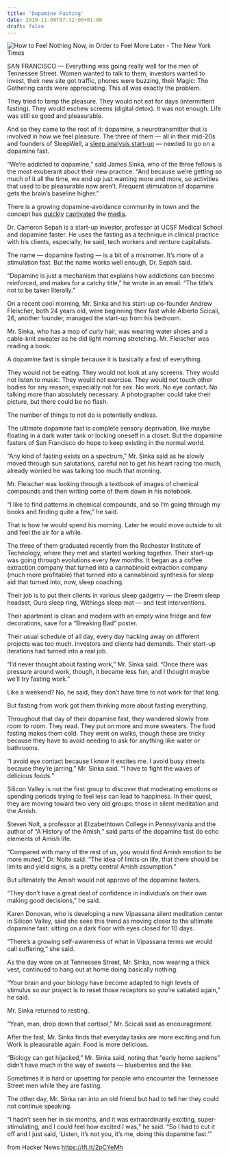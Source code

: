```yaml
---
title: 'Dopamine Fasting'
date: 2019-11-08T07:32:00+01:00
draft: false
---
```


![](https://static01.nyt.com/images/2019/11/04/fashion/04DOPAMINE-FASTING1a/04DOPAMINE-FASTING1a-facebookJumbo.jpg "How to Feel Nothing Now, in Order to Feel More Later - The New York Times")  

SAN FRANCISCO — Everything was going really well for the men of Tennessee Street. Women wanted to talk to them, investors wanted to invest, their new site got traffic, phones were buzzing, their Magic: The Gathering cards were appreciating. This all was exactly the problem.

They tried to tamp the pleasure. They would not eat for days (intermittent fasting). They would eschew screens (digital detox). It was not enough. Life was still so good and pleasurable.

And so they came to the root of it: dopamine, a neurotransmitter that is involved in how we feel pleasure. The three of them — all in their mid-20s and founders of SleepWell, a [sleep analysis start-up](https://sleepwell.ai/) — needed to go on a dopamine fast.

“We’re addicted to dopamine,” said James Sinka, who of the three fellows is the most exuberant about their new practice. “And because we’re getting so much of it all the time, we end up just wanting more and more, so activities that used to be pleasurable now aren’t. Frequent stimulation of dopamine gets the brain’s baseline higher.”

There is a growing dopamine-avoidance community in town and the concept has [quickly](https://www.inverse.com/article/59978-dopamine-fasting-trend-neuroscience) [captivated](https://www.vice.com/en_us/article/vb5qb9/dopamine-fasting-is-the-newest-sounds-fake-but-ok-wellness-trend) the [media](https://melmagazine.com/en-us/story/are-the-tech-bros-who-dopamine-fast-full-of-shit).

Dr. Cameron Sepah is a start-up investor, professor at UCSF Medical School and dopamine faster. He uses the fasting as a technique in clinical practice with his clients, especially, he said, tech workers and venture capitalists.

The name — dopamine fasting — is a bit of a misnomer. It’s more of a stimulation fast. But the name works well enough, Dr. Sepah said.

“Dopamine is just a mechanism that explains how addictions can become reinforced, and makes for a catchy title,” he wrote in an email. “The title’s not to be taken literally.”

On a recent cool morning, Mr. Sinka and his start-up co-founder Andrew Fleischer, both 24 years old, were beginning their fast while Alberto Scicali, 26, another founder, managed the start-up from his bedroom.

Mr. Sinka, who has a mop of curly hair, was wearing water shoes and a cable-knit sweater as he did light morning stretching. Mr. Fleischer was reading a book.

A dopamine fast is simple because it is basically a fast of everything.

They would not be eating. They would not look at any screens. They would not listen to music. They would not exercise. They would not touch other bodies for any reason, especially not for sex. No work. No eye contact. No talking more than absolutely necessary. A photographer could take their picture, but there could be no flash.

The number of things to not do is potentially endless.

The ultimate dopamine fast is complete sensory deprivation, like maybe floating in a dark water tank or locking oneself in a closet. But the dopamine fasters of San Francisco do hope to keep existing in the normal world.

“Any kind of fasting exists on a spectrum,” Mr. Sinka said as he slowly moved through sun salutations, careful not to get his heart racing too much, already worried he was talking too much that morning.

Mr. Fleischer was looking through a textbook of images of chemical compounds and then writing some of them down in his notebook.

“I like to find patterns in chemical compounds, and so I’m going through my books and finding quite a few,” he said.

That is how he would spend his morning. Later he would move outside to sit and feel the air for a while.

The three of them graduated recently from the Rochester Institute of Technology, where they met and started working together. Their start-up was going through evolutions every few months. It began as a coffee extraction company that turned into a cannabinoid extraction company (much more profitable) that turned into a cannabinoid synthesis for sleep aid that turned into, now, sleep coaching.

Their job is to put their clients in various sleep gadgetry — the Dreem sleep headset, Oura sleep ring, Withings sleep mat — and test interventions.

Their apartment is clean and modern with an empty wine fridge and few decorations, save for a “Breaking Bad” poster.

Their usual schedule of all day, every day hacking away on different projects was too much. Investors and clients had demands. Their start-up iterations had turned into a real job.

“I’d never thought about fasting work,” Mr. Sinka said. “Once there was pressure around work, though, it became less fun, and I thought maybe we’ll try fasting work.”

Like a weekend? No, he said, they don’t have time to not work for that long.

But fasting from work got them thinking more about fasting everything.

Throughout that day of their dopamine fast, they wandered slowly from room to room. They read. They put on more and more sweaters. The food fasting makes them cold. They went on walks, though these are tricky because they have to avoid needing to ask for anything like water or bathrooms.

“I avoid eye contact because I know it excites me. I avoid busy streets because they’re jarring,” Mr. Sinka said. “I have to fight the waves of delicious foods.”

Silicon Valley is not the first group to discover that moderating emotions or spending periods trying to feel less can lead to happiness. In their quest, they are moving toward two very old groups: those in silent meditation and the Amish.

Steven Nolt, a professor at Elizabethtown College in Pennsylvania and the author of “A History of the Amish,” said parts of the dopamine fast do echo elements of Amish life.

“Compared with many of the rest of us, you would find Amish emotion to be more muted,” Dr. Nolte said. “The idea of limits on life, that there should be limits and yield signs, is a pretty central Amish assumption.”

But ultimately the Amish would not approve of the dopamine fasters.

“They don’t have a great deal of confidence in individuals on their own making good decisions,” he said.

Karen Donovan, who is developing a new Vipassana silent meditation center in Silicon Valley, said she sees this trend as moving closer to the ultimate dopamine fast: sitting on a dark floor with eyes closed for 10 days.

“There’s a growing self-awareness of what in Vipassana terms we would call suffering,” she said.

As the day wore on at Tennessee Street, Mr. Sinka, now wearing a thick vest, continued to hang out at home doing basically nothing.

“Your brain and your biology have become adapted to high levels of stimulus so our project is to reset those receptors so you’re satiated again,” he said.

Mr. Sinka returned to resting.

“Yeah, man, drop down that cortisol,” Mr. Scicali said as encouragement.

After the fast, Mr. Sinka finds that everyday tasks are more exciting and fun. Work is pleasurable again. Food is more delicious.

“Biology can get hijacked,” Mr. Sinka said, noting that “early homo sapiens” didn’t have much in the way of sweets — blueberries and the like.

Sometimes it is hard or upsetting for people who encounter the Tennessee Street men while they are fasting.

The other day, Mr. Sinka ran into an old friend but had to tell her they could not continue speaking.

“I hadn’t seen her in six months, and it was extraordinarily exciting, super-stimulating, and I could feel how excited I was,” he said. “So I had to cut it off and I just said, ‘Listen, it’s not you, it’s me, doing this dopamine fast.’”

  
  
from Hacker News https://ift.tt/2pCYeMh